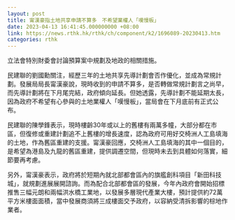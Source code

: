 ```yaml
---
layout: post
title: 甯漢豪指土地共享申請不算多　不希望業權人「嘆慢板」
date: 2023-04-13 16:41:45.000000000 +08:00
link: https://news.rthk.hk/rthk/ch/component/k2/1696089-20230413.htm
categories: rthk
---
```


立法會特別財委會討論預算案中規劃及地政的相關措施。

民建聯的劉國勳關注，經歷三年的土地共享先導計劃會否作優化，並成為常規計劃。發展局局長甯漢豪說，現時收到的申請不算多，是否轉做常規計劃言之尚早，而先導計劃將在下月尾完結，政府傾向延長。但她透露，先導計劃不能延期太長，因為政府不希望有心參與的土地業權人「嘆慢板」，當局會在下月底前有正式公布。

民建聯的陳學鋒表示，現時樓齡30年或以上的舊樓有兩萬多幢，大部分都在市區，但復修或重建計劃追不上舊樓的增長速度，認為政府可用好交椅洲人工島填海的土地，作為舊區重建的支援。甯漢豪回應，交椅洲人工島填海的其中一個目的，是希望為港島及九龍的舊區重建，提供調遷空間，但現時未去到具體如何落實，細節要再考慮。

另外，甯漢豪表示，政府將於短期內就北部都會區內的旗艦創科項目「新田科技城」，就規劃進展展開諮詢。而為配合北部都會區的發展，今年內政府會開始招標推售三幅元朗和兩幅洪水橋工業地，以發展多層現代產業大樓，預計提供約72萬平方米樓面面積，當中發展商須將三成樓面交予政府，以容納受清拆影響的棕地作業者。
